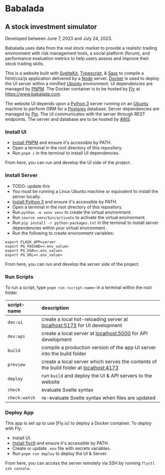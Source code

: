Babalada
===
A stock investment simulator
---
Developed between June 7, 2023 and July 24, 2023.

Babalada uses data from the real stock market to provide a realistic trading environment with risk management tools, a social platform (forum), and performance evaluation metrics to help users assess and improve their stock trading skills.

This is a website built with [SvelteKit], [Typescript], & [Sass] to compile a html/css/js application delivered by a [Node] server. [Docker] is used to deploy the UI server within a minified [Ubuntu] environment. UI dependencies are managed by [PNPM]. The Docker container is to be hosted by [Fly] at https://www.babalada.com.

The website UI depends upon a [Python 3] server running on an [Ubuntu] machine to perform ORM for a [Postgres] database. Server dependencies are managed by [Pip]. The UI communicates with the server through REST endpoints. The server and database are to be hosted by [AWS].

### Install UI
* [Install PNPM] and ensure it's accessible by PATH.
* Open a terminal in the root directory of this repository.
* Run `pnpm i` in the terminal to install UI dependencies.

From here, you can run and develop the UI side of the project.

### Install Server
* TODO: update this
* You must be running a Linux Ubuntu machine or equivalent to install the server locally.
* [Install Python 3] and ensure it's accessible by PATH.
* Open a terminal in the root directory of this repository.
* Run `python -m venv venv` to create the virtual environment.
* Run `source venv/bin/activate` to activate the virtual environment.
* Run `pip install -r python-packages.txt` in the terminal to install server dependencies within your virtual environment.
* Run the following to create environment variables:
```
export FLASK_APP=server
export PG_PASSWD=<.env_value>
export PG_USR=<.env_value>
export PG_URL=<.env_value>
```

From here, you can run and develop the server side of the project.

### Run Scripts
To run a script, type `pnpm run <script-name>` in a terminal within the root folder.

| script-name | description |
|:----------- |:----------- |
| `dev:ui` | create a local hot-reloading server at [localhost:5173](http://localhost:5173) for UI development |
| `dev:api` | create a local server at [localhost:5000](http://localhost:5000) for API development |
| `build` | compile a production version of the app UI server into the build folder |
| `preview` | create a local server which serves the contents of the build folder at [localhost:4173](http://localhost:4173) |
| `deploy` | run `build` and deploy the UI & API servers to the website |
| `check` | evaluate Svelte syntax |
| `check:watch` | re-evaluate Svelte syntax when files are updated |

### Deploy App
This app is set up to use [Fly.io] to deploy a Docker container. To deploy with Fly:
* Install UI.
* [Install flyctl] and ensure it's accessible by PATH.
* Create or update `.env` file with secrets variables.
* Run `pnpm run deploy` to deploy the UI & Server.

From here, you can access the server remotely via SSH by running `flyctl ssh console`.

[SvelteKit]: https://kit.svelte.dev/docs/introduction
[Typescript]: https://www.typescriptlang.org/why-create-typescript
[Sass]: https://sass-lang.com/guide
[Node]: https://nodejs.org/en/docs/guides/
[Docker]: https://docs.docker.com/get-started/overview/
[Ubuntu]: https://ubuntu.com/about
[PNPM]: https://pnpm.io/motivation
[Install PNPM]: https://pnpm.io/installation
[Python 3]: https://www.python.org/
[Install Python 3]: https://www.python.org/downloads/
[Pip]: https://pypi.org/project/pip/
[Postgres]: https://www.postgresql.org/about/
[Fly]: https://fly.io/docs/
[Install flyctl]: https://fly.io/docs/hands-on/install-flyctl/
[AWS]: https://aws.amazon.com/
